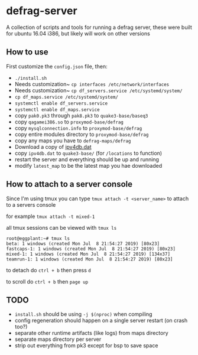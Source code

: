 # defrag-server
A collection of scripts and tools for running a defrag server, these were built for ubuntu 16.04 i386, but likely will work on other versions


## How to use
First customize the `config.json` file, then:

 * `./install.sh`
 * Needs customization~ `cp interfaces /etc/network/interfaces`
 * Needs customization~ `cp df_servers.service /etc/systemd/system/`
 * `cp df_maps.service /etc/systemd/system/`
 * `systemctl enable df_servers.service`
 * `systemctl enable df_maps.service`
 * copy `pak0.pk3` through `pak8.pk3` to `quake3-base/baseq3`
 * copy `qagamei386.so` to `proxymod-base/defrag`
 * copy `mysqlconnection.info` to `proxymod-base/defrag`
 * copy entire modules directory to `proxymod-base/defrag`
 * copy any maps you have to `defrag-maps/defrag`
 * Download a copy of [ipv4db.dat](edawn-mod.org/binaries/ip4db.dat)
 * copy `ipv4db.dat` to `quake3-base/` (for `/locations` to function)
 * restart the server and everything should be up and running
 * modify `latest_map` to be the latest map you hae downloaded



## How to attach to a server console
Since I'm using tmux you can type `tmux attach -t <server_name>` to attach to a servers console

for example `tmux attach -t mixed-1`

all tmux sessions can be viewed with `tmux ls`
```
root@eggplant:~# tmux ls
beta: 1 windows (created Mon Jul  8 21:54:27 2019) [80x23]
fastcaps-1: 1 windows (created Mon Jul  8 21:54:27 2019) [80x23]
mixed-1: 1 windows (created Mon Jul  8 21:54:27 2019) [134x37]
teamrun-1: 1 windows (created Mon Jul  8 21:54:27 2019) [80x23]
```

to detach do `ctrl + b` then press `d`

to scroll do `ctrl + b` then `page up`


## TODO

 * `install.sh` should be using `-j $(nproc)` when compiling
 * config regeneration should happen on a single server restart (on crash too?)
 * separate other runtime artifacts (like logs) from maps directory
 * separate maps directory per server
 * strip out everything from pk3 except for bsp to save space
